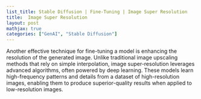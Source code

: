 ```yaml
---
list_title: Stable Diffusion | Fine-Tuning | Image Super Resolution
title:  Image Super Resolution
layout: post
mathjax: true
categories: ["GenAI", "Stable Diffusion"]
---
```


Another effective technique for fine-tuning a model is enhancing the resolution of the generated image. Unlike traditional image upscaling methods that rely on simple interpolation, image super-resolution leverages advanced algorithms, often powered by deep learning. These models learn high-frequency patterns and details from a dataset of high-resolution images, enabling them to produce superior-quality results when applied to low-resolution images.

